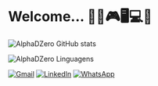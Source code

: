 # Welcome... 👨‍🎓🎮🖥️💻📱
![AlphaDZero GitHub stats](https://github-readme-stats.vercel.app/api?username=AlphaDZero&show_icons=true&theme=radical)

![AlphaDZero Linguagens](https://github-readme-stats.vercel.app/api/top-langs/?username=AlphaDZero&theme=radical)

[![Gmail](https://img.shields.io/badge/Gmail-D14836?style=for-the-badge&logo=gmail&logoColor=white)](mailto:andrebezerque@gmail.com)
[![LinkedIn](https://img.shields.io/badge/LinkedIn-0077B5?style=for-the-badge&logo=linkedin&logoColor=white)](https://www.linkedin.com/in/lordmarques/)
[![WhatsApp](https://img.shields.io/badge/WhatsApp-25D366?style=for-the-badge&logo=whatsapp&logoColor=white)](https://wa.me/+5564996667231)